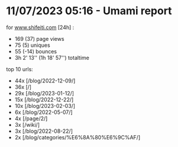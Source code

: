 # 11/07/2023 05:16 - Umami report
for www.shifeiti.com [24h] :

 - 169 (37) page views
 - 75 (5) uniques
 - 55 (-14) bounces
 - 3h 2' 13'' (1h 18' 57'') totaltime


top 10 urls:
 - 44x [/blog/2022-12-09/]
 - 36x [/]
 - 29x [/blog/2023-01-12/]
 - 15x [/blog/2022-12-22/]
 - 10x [/blog/2023-02-03/]
 - 6x [/blog/2022-05-07/]
 - 4x [/page/2/]
 - 3x [/wiki/]
 - 3x [/blog/2022-08-22/]
 - 2x [/blog/categories/%E6%8A%80%E6%9C%AF/]


